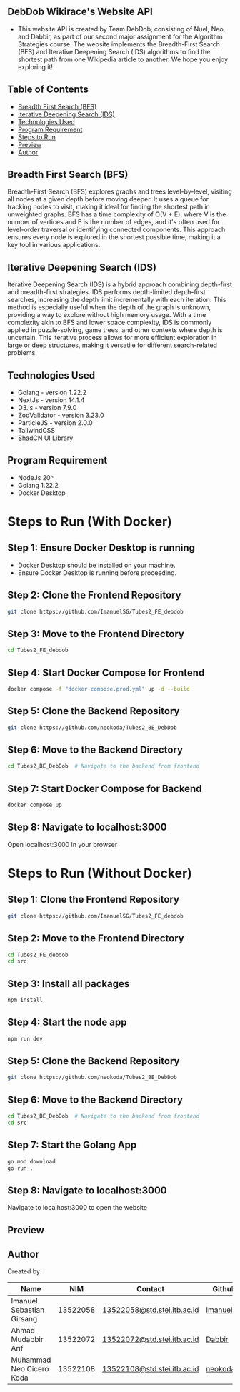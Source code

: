 ## DebDob Wikirace's Website API

- This website API is created by Team DebDob, consisting of Nuel, Neo, and Dabbir, as part of our second major assignment for the Algorithm Strategies course. The website implements the Breadth-First Search (BFS) and Iterative Deepening Search (IDS) algorithms to find the shortest path from one Wikipedia article to another. We hope you enjoy exploring it!

## Table of Contents

- [Breadth First Search (BFS)](#breadth-first-search-bfs)
- [Iterative Deepening Search (IDS)](#iterative-deepening-search-ids)
- [Technologies Used](#technologies-used)
- [Program Requirement](#program-requirement)
- [Steps to Run](#steps-to-run)
- [Preview](#preview)
- [Author](#author)

## Breadth First Search (BFS)
Breadth-First Search (BFS) explores graphs and trees level-by-level, visiting all nodes at a given depth before moving deeper. It uses a queue for tracking nodes to visit, making it ideal for finding the shortest path in unweighted graphs. BFS has a time complexity of O(V + E), where V is the number of vertices and E is the number of edges, and it's often used for level-order traversal or identifying connected components. This approach ensures every node is explored in the shortest possible time, making it a key tool in various applications.
## Iterative Deepening Search (IDS)
Iterative Deepening Search (IDS) is a hybrid approach combining depth-first and breadth-first strategies. IDS performs depth-limited depth-first searches, increasing the depth limit incrementally with each iteration. This method is especially useful when the depth of the graph is unknown, providing a way to explore without high memory usage. With a time complexity akin to BFS and lower space complexity, IDS is commonly applied in puzzle-solving, game trees, and other contexts where depth is uncertain. This iterative process allows for more efficient exploration in large or deep structures, making it versatile for different search-related problems

## Technologies Used

- Golang - version 1.22.2
- NextJs - version 14.1.4
- D3.js - version 7.9.0
- ZodValidator - version 3.23.0
- ParticleJS - version 2.0.0
- TailwindCSS
- ShadCN UI Library

## Program Requirement

- NodeJs 20^
- Golang 1.22.2
- Docker Desktop

# Steps to Run (With Docker)

## Step 1: Ensure Docker Desktop is running
- Docker Desktop should be installed on your machine. 
- Ensure Docker Desktop is running before proceeding.

## Step 2: Clone the Frontend Repository
```bash
git clone https://github.com/ImanuelSG/Tubes2_FE_debdob
```
## Step 3: Move to the Frontend Directory
``` bash
cd Tubes2_FE_debdob
```
## Step 4: Start Docker Compose for Frontend
```bash
docker compose -f "docker-compose.prod.yml" up -d --build
```
## Step 5: Clone the Backend Repository
```bash
git clone https://github.com/neokoda/Tubes2_BE_DebDob
```
## Step 6: Move to the Backend Directory
```bash
cd Tubes2_BE_DebDob  # Navigate to the backend from frontend
```
## Step 7: Start Docker Compose for Backend
```bash
docker compose up
```
## Step 8: Navigate to localhost:3000
Open localhost:3000 in your browser
# Steps to Run (Without Docker)

## Step 1: Clone the Frontend Repository
```bash
git clone https://github.com/ImanuelSG/Tubes2_FE_debdob
```
## Step 2: Move to the Frontend Directory
``` bash
cd Tubes2_FE_debdob
cd src
```
## Step 3: Install all packages
```bash
npm install
```
## Step 4: Start the node app
```bash
npm run dev
```
## Step 5: Clone the Backend Repository
```bash
git clone https://github.com/neokoda/Tubes2_BE_DebDob
```
## Step 6: Move to the Backend Directory
```bash
cd Tubes2_BE_DebDob  # Navigate to the backend from frontend
cd src
```
## Step 7: Start the Golang App
```bash
go mod download
go run .
```
## Step 8: Navigate to localhost:3000
Navigate to localhost:3000 to open the website

## Preview

## Author
Created by:

| Name                      | NIM      | Contact                     |Github
| ------------------------- | -------- | --------------------------- |------
| Imanuel Sebastian Girsang | 13522058 | 13522058@std.stei.itb.ac.id |[ImanuelSG](https://github.com/ImanuelSG)
| Ahmad Mudabbir Arif       | 13522072 | 13522072@std.stei.itb.ac.id |[Dabbir](https://github.com/Dabbir)
| Muhammad Neo Cicero Koda  | 13522108 | 13522108@std.stei.itb.ac.id |[neokoda](https://github.com/neokoda)